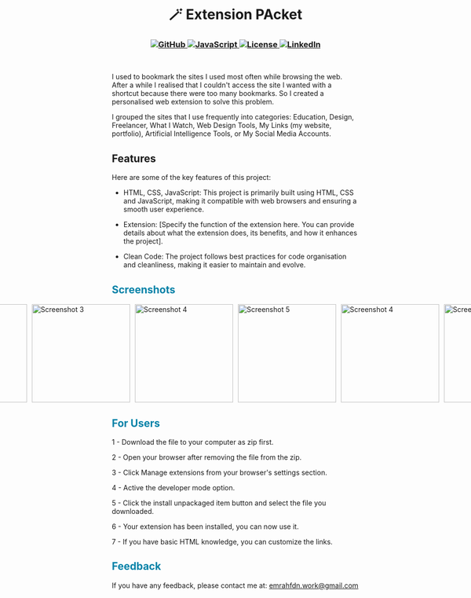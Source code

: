 <h1 align="center">
<br>
🪄 Extension PAcket
</h1>

<h3 align="center">
  <a class="header-badge" target="_blank" href="https://github.com/EmrahFidan">
    <img alt="GitHub" src="https://img.shields.io/badge/GitHub-white.svg?logo=github&style=social"/>
  </a>
<a href="https://developer.mozilla.org/en-US/docs/Web/JavaScript" target="_blank">
  <img alt="JavaScript" src="https://img.shields.io/badge/Language-JavaScript-yellow.svg"/>
</a>
  <a class="header-badge" target="_blank" href="https://github.com/EmrahFidan/front-end_tools_extension/blob/main/LICENSE">
    <img alt="License" src="https://img.shields.io/github/license/PritamSarbajna/tourism-website?color=darkred"/>
  </a>
  <a class="header-badge" target="_blank" href="https://www.linkedin.com/in/emrah-fidann/" >
    <img alt="LinkedIn" src="https://img.shields.io/badge/LinkedIn-blue.svg?logo=linkedin&style=social"/>
  </a>
</h3>
<br>

I used to bookmark the sites I used most often while browsing the web. After a while I realised that I couldn't access the site I wanted with a shortcut because there were too many bookmarks. So I created a personalised web extension to solve this problem.

I grouped the sites that I use frequently into categories: Education, Design, Freelancer, What I Watch, Web Design Tools, My Links (my website, portfolio), Artificial Intelligence Tools, or My Social Media Accounts.

<h2 style="colour: #0081a7;"> Features </h2>

Here are some of the key features of this project:

- HTML, CSS, JavaScript: This project is primarily built using HTML, CSS and JavaScript, making it compatible with web browsers and ensuring a smooth user experience.

- Extension: [Specify the function of the extension here. You can provide details about what the extension does, its benefits, and how it enhances the project].

- Clean Code: The project follows best practices for code organisation and cleanliness, making it easier to maintain and evolve.


<h2 style="color: #0081a7;"> Screenshots </h2>


<div style="display: flex; justify-content: center;">
    <img src="https://github.com/EmrahFidan/algorithms_dataStructures/assets/114583209/9402479c-517f-432e-bf5e-7ecbfc668363" alt="Screenshot 1" width="200" style="margin-right: 10px;" />
    <img src="https://github.com/EmrahFidan/algorithms_dataStructures/assets/114583209/fe105756-561a-44c3-b818-3af233a8a6a3" alt="Screenshot 2" width="200" style="margin-right: 10px;" />
    <img src="https://github.com/EmrahFidan/algorithms_dataStructures/assets/114583209/235b03ef-d343-4b0e-96c2-f4b0f35ee536" alt="Screenshot 3" width="200" style="margin-right: 10px;" />
    <img src="https://github.com/EmrahFidan/algorithms_dataStructures/assets/114583209/7cd89674-3341-4818-9235-99f17ad29a1b" alt="Screenshot 4" width="200" style="margin-right: 10px;" />
    <img src="https://github.com/EmrahFidan/algorithms_dataStructures/assets/114583209/b4418b31-1dd0-4765-9cb3-b2e06f7dde10" alt="Screenshot 5" width="200" style="margin-right: 10px;" />
    <img src="https://github.com/EmrahFidan/algorithms_dataStructures/assets/114583209/e78ce26e-5410-4ad6-b197-f8bd85236dcc" alt="Screenshot 4" width="200" style="margin-right: 10px;" />
    <img src="https://github.com/EmrahFidan/algorithms_dataStructures/assets/114583209/73e9d66e-cf83-4881-9999-7306bb3fb3f7" alt="Screenshot 5" width="200" style="margin-right: 10px;" />
    <img src="https://github.com/EmrahFidan/algorithms_dataStructures/assets/114583209/50bb1cc0-0d8a-4778-b1d0-90228a443451" alt="Screenshot 6" width="200" />
</div>

<h2 style="color: #0081a7;"> For Users</h2>

1 - Download the file to your computer as zip first.

2 - Open your browser after removing the file from the zip.

3 - Click Manage extensions from your browser's settings section.

4 - Active the developer mode option.

5 - Click the install unpackaged item button and select the file you downloaded.

6 - Your extension has been installed, you can now use it.

7 - If you have basic HTML knowledge, you can customize the links.


<h2 style="color: #0081a7;"> Feedback </h2>


If you have any feedback, please contact me at: emrahfdn.work@gmail.com

  

